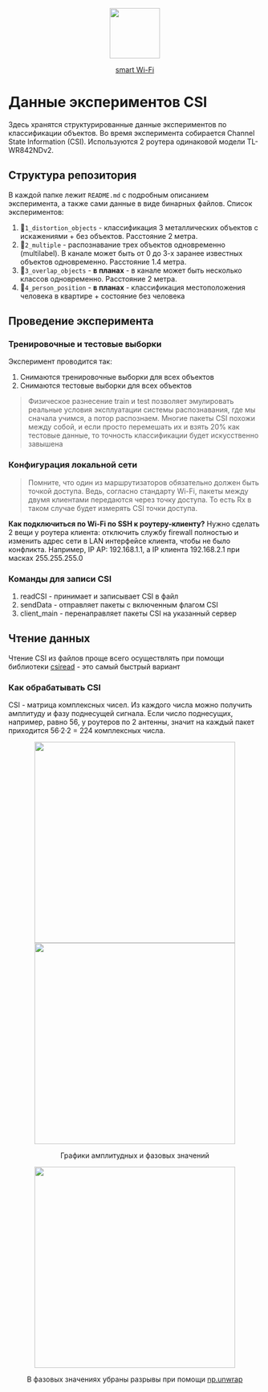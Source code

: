 <p align="center">
  <img src="https://user-images.githubusercontent.com/61945327/201778301-35453c31-6ec7-4b2e-9884-297e940cb0eb.png" height="100">
</p>

<p align="center">
  <a href="https://github.com/maksimio/smartwifi">smart Wi-Fi</a>
</p>

# Данные экспериментов CSI
Здесь хранятся структурированные данные экспериментов по классификации объектов. Во время эксперимента собирается Channel State Information (CSI). Используются 2 роутера одинаковой модели TL-WR842NDv2.

## Структура репозитория
В каждой папке лежит `README.md` с подробным описанием эксперимента, а также сами данные в виде бинарных файлов. Список экспериментов:

1. 📗`1_distortion_objects` - классификация 3 металлических объектов с искажениями + без объектов. Расстояние 2 метра.
2. 📗`2_multiple` - распознавание трех объектов одновременно (multilabel). В канале может быть от 0 до 3-х заранее известных объектов одновременно. Расстояние 1.4 метра.
3. 📕`3_overlap_objects` - __в планах__ - в канале может быть несколько классов одновременно. Расстояние 2 метра.
4. 📕`4_person_position` - __в планах__ - классификация местоположения человека в квартире + состояние без человека

## Проведение эксперимента

### Тренировочные и тестовые выборки
Эксперимент проводится так:
1. Снимаются тренировочные выборки для всех объектов
2. Снимаются тестовые выборки для всех объектов

> Физическое разнесение train и test позволяет эмулировать реальные условия эксплуатации системы распознавания, где мы сначала учимся, а потор распознаем. Многие пакеты CSI похожи между собой, и если просто перемешать их и взять 20% как тестовые данные, то точность классификации будет искусственно завышена

### Конфигурация локальной сети
> Помните, что один из маршрутизаторов обязательно должен быть точкой доступа. Ведь, согласно стандарту Wi-Fi, пакеты между двумя клиентами передаются через точку доступа. То есть Rx в таком случае будет измерять CSI точки доступа.

**Как подключиться по Wi-Fi по SSH к роутеру-клиенту?** Нужно сделать 2 вещи у роутера клиента: отключить службу firewall полностью и изменить адрес сети в LAN интерфейсе клиента, чтобы не было конфликта. Например, IP AP: 192.168.1.1, а IP клиента 192.168.2.1 при масках 255.255.255.0

### Команды для записи CSI
1. readCSI - принимает и записывает CSI в файл
2. sendData - отправляет пакеты с включенным флагом CSI
3. client_main - перенаправляет пакеты CSI на указанный сервер

## Чтение данных
Чтение CSI из файлов проще всего осуществлять при помощи библиотеки [csiread](https://github.com/citysu/csiread) - это самый быстрый вариант

### Как обрабатывать CSI
CSI - матрица комплексных чисел. Из каждого числа можно получить амплитуду и фазу поднесущей сигнала. Если число поднесущих, например, равно 56, у роутеров по 2 антенны, значит на каждый пакет приходится 56·2·2 = 224 комплексных числа.

<p align="center">
  <img src="https://user-images.githubusercontent.com/61945327/201776481-35438104-9964-44bc-a687-be6e21cc9881.png" width="400">
  <img src="https://user-images.githubusercontent.com/61945327/201776716-0e92a154-9c2c-4b8d-816d-9227fe8621cb.png" width="400">
</p>

<p align="center">
  Графики амплитудных и фазовых значений
</p>

<p align="center">
  <img src="https://user-images.githubusercontent.com/61945327/201777117-1227ec35-ce15-432d-b041-d6902d1f2646.png" width="400">
</p>

<p align="center">
  В фазовых значениях убраны разрывы при помощи <a href="https://numpy.org/doc/stable/reference/generated/numpy.unwrap.html">np.unwrap</a>
</p>
